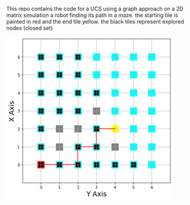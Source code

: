 This repo contains the code for a UCS using a graph approach on a 2D matrix simulation a robot finding its path in a maze.
the starting tile is painted in red and the end tile yellow.
the black tiles represent explored nodes (closed set)



![Agent Found Its Path!](UCS_graph.png)

